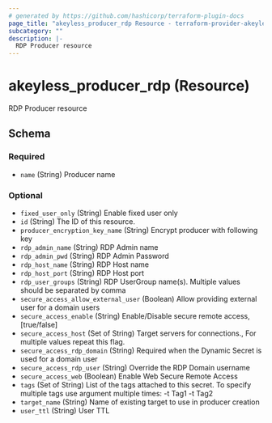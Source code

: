 ```yaml
---
# generated by https://github.com/hashicorp/terraform-plugin-docs
page_title: "akeyless_producer_rdp Resource - terraform-provider-akeyless"
subcategory: ""
description: |-
  RDP Producer resource
---
```


# akeyless_producer_rdp (Resource)

RDP Producer resource



<!-- schema generated by tfplugindocs -->
## Schema

### Required

- `name` (String) Producer name

### Optional

- `fixed_user_only` (String) Enable fixed user only
- `id` (String) The ID of this resource.
- `producer_encryption_key_name` (String) Encrypt producer with following key
- `rdp_admin_name` (String) RDP Admin name
- `rdp_admin_pwd` (String) RDP Admin Password
- `rdp_host_name` (String) RDP Host name
- `rdp_host_port` (String) RDP Host port
- `rdp_user_groups` (String) RDP UserGroup name(s). Multiple values should be separated by comma
- `secure_access_allow_external_user` (Boolean) Allow providing external user for a domain users
- `secure_access_enable` (String) Enable/Disable secure remote access, [true/false]
- `secure_access_host` (Set of String) Target servers for connections., For multiple values repeat this flag.
- `secure_access_rdp_domain` (String) Required when the Dynamic Secret is used for a domain user
- `secure_access_rdp_user` (String) Override the RDP Domain username
- `secure_access_web` (Boolean) Enable Web Secure Remote Access
- `tags` (Set of String) List of the tags attached to this secret. To specify multiple tags use argument multiple times: -t Tag1 -t Tag2
- `target_name` (String) Name of existing target to use in producer creation
- `user_ttl` (String) User TTL



